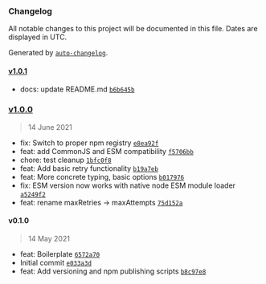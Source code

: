 ### Changelog

All notable changes to this project will be documented in this file. Dates are displayed in UTC.

Generated by [`auto-changelog`](https://github.com/CookPete/auto-changelog).

#### [v1.0.1](https://github.com/mattm-malone/with-retries/compare/v1.0.0...v1.0.1)

- docs: update README.md [`b6b645b`](https://github.com/mattm-malone/with-retries/commit/b6b645b8de1f01c9e8b54f26f59f8e75184052c3)

### [v1.0.0](https://github.com/mattm-malone/with-retries/compare/v0.1.0...v1.0.0)

> 14 June 2021

- fix: Switch to proper npm registry [`e8ea92f`](https://github.com/mattm-malone/with-retries/commit/e8ea92f7fb4404c51cf52b74c7a259ce5a5bc5d9)
- feat: add CommonJS and ESM compatibility [`f5706bb`](https://github.com/mattm-malone/with-retries/commit/f5706bb08ce22bf230d9486d4fcae78749a43ae3)
- chore: test cleanup [`1bfc0f8`](https://github.com/mattm-malone/with-retries/commit/1bfc0f8544b3c72e46d1eaf062a5dcd8935c3a31)
- feat: Add basic retry functionality [`b19a7eb`](https://github.com/mattm-malone/with-retries/commit/b19a7eb90c638674479a37cc1478378c1fcb62bb)
- feat: More concrete typing, basic options [`b017976`](https://github.com/mattm-malone/with-retries/commit/b017976db26baaf16727fb3630122fe2f20b5b79)
- fix: ESM version now works with native node ESM module loader [`a5249f2`](https://github.com/mattm-malone/with-retries/commit/a5249f26982a69bacf034d3c69fd437a84cee931)
- feat: rename maxRetries -&gt; maxAttempts [`75d152a`](https://github.com/mattm-malone/with-retries/commit/75d152ae9e49d53ae30f764ade8159727c16e7bc)

#### v0.1.0

> 14 May 2021

- feat: Boilerplate [`6572a70`](https://github.com/mattm-malone/with-retries/commit/6572a703f88ca5bff95694697ada2557143fa00b)
- Initial commit [`e033a3d`](https://github.com/mattm-malone/with-retries/commit/e033a3dd03ba666cc13b17b253921e7ff68e84b2)
- feat: Add versioning and npm publishing scripts [`b8c97e8`](https://github.com/mattm-malone/with-retries/commit/b8c97e8063d639b04d9437d0db3cdcd01e812489)
